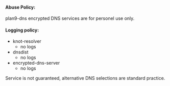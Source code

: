 #### Abuse Policy:
plan9-dns encrypted DNS services are for personel use only.

#### Logging policy:
- knot-resolver
  - no logs
- dnsdist
  - no logs
- encrypted-dns-server
  - no logs

Service is not guaranteed, alternative DNS selections are standard practice.
